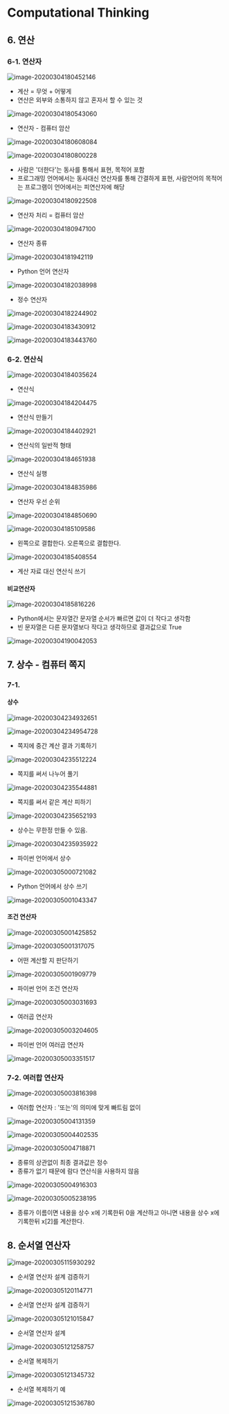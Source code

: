 # Computational Thinking

## 6. 연산

### 6-1. 연산자

![image-20200304180452146](D:\Project\tech_arts\Images\image-20200304180452146.png)

* 계산 = 무엇 + 어떻게
* 연산은 외부와 소통하지 않고 혼자서 할 수 있는 것

![image-20200304180543060](D:\Project\tech_arts\Images\image-20200304180543060.png)

* 연산자 - 컴퓨터 암산

![image-20200304180608084](D:\Project\tech_arts\Images\image-20200304180608084.png)

![image-20200304180800228](D:\Project\tech_arts\Images\image-20200304180800228.png)

* 사람은 '더한다'는 동사를 통해서 표현, 목적어 포함
* 프로그래밍 언어에서는 동사대신 연산자를 통해 간결하게 표현, 사람언어의 목적어는 프로그램이 언어에서는 피연산자에 해당 

![image-20200304180922508](D:\Project\tech_arts\Images\image-20200304180922508.png)

* 연산자 처리 = 컴퓨터 암산

![image-20200304180947100](D:\Project\tech_arts\Images\image-20200304180947100.png)

* 연산자 종류

![image-20200304181942119](D:\Project\tech_arts\Images\image-20200304181942119.png)

* Python 언어 연산자

![image-20200304182038998](D:\Project\tech_arts\Images\image-20200304182038998.png)

* 정수 연산자

![image-20200304182244902](D:\Project\tech_arts\Images\image-20200304182244902.png)

![image-20200304183430912](D:\Project\tech_arts\Images\image-20200304183430912.png)

![image-20200304183443760](D:\Project\tech_arts\Images\image-20200304183443760.png)

### 6-2. 연산식

![image-20200304184035624](D:\Project\tech_arts\Images\image-20200304184035624.png)

* 연산식 

![image-20200304184204475](D:\Project\tech_arts\Images\image-20200304184204475.png)

* 연산식 만들기

![image-20200304184402921](D:\Project\tech_arts\Images\image-20200304184402921.png)

* 연산식의 일반적 형태

![image-20200304184651938](D:\Project\tech_arts\Images\image-20200304184651938.png)

* 연산식 실행

![image-20200304184835986](D:\Project\tech_arts\Images\image-20200304184835986.png)

* 연산자 우선 순위

![image-20200304184850690](D:\Project\tech_arts\Images\image-20200304184850690.png)

![image-20200304185109586](D:\Project\tech_arts\Images\image-20200304185109586.png)

* 왼쪽으로 결합한다. 오른쪽으로 결합한다. 

![image-20200304185408554](D:\Project\tech_arts\Images\image-20200304185408554.png)

* 계산 자료 대신 연산식 쓰기



#### 비교연산자

![image-20200304185816226](D:\Project\tech_arts\Images\image-20200304185816226.png)

* Python에서는 문자열간 문자열 순서가 빠르면 값이 더 작다고 생각함
* 빈 문자열은 다른 문자열보다 작다고 생각하므로 결과값으로 True

![image-20200304190042053](D:\Project\tech_arts\Images\image-20200304190042053.png)



## 7. 상수 - 컴퓨터 쪽지

### 7-1.

#### 상수

![image-20200304234932651](D:\Project\tech_arts\Images\image-20200304234932651.png)

![image-20200304234954728](D:\Project\tech_arts\Images\image-20200304234954728.png)

* 쪽지에 중간 계산 결과 기록하기

![image-20200304235512224](D:\Project\tech_arts\Images\image-20200304235512224.png)

* 쪽지를 써서 나누어 풀기

![image-20200304235544881](D:\Project\tech_arts\Images\image-20200304235544881.png)

* 쪽지를 써서 같은 계산 피하기

![image-20200304235652193](D:\Project\tech_arts\Images\image-20200304235652193.png)

* 상수는 무한정 만들 수 있음. 

![image-20200304235935922](D:\Project\tech_arts\Images\image-20200304235935922.png)

* 파이썬 언어에서 상수

![image-20200305000721082](D:\Project\tech_arts\Images\image-20200305000721082.png)

* Python 언어에서 상수 쓰기

![image-20200305001043347](D:\Project\tech_arts\Images\image-20200305001043347.png)

#### 조건 연산자

![image-20200305001425852](D:\Project\tech_arts\Images\image-20200305001425852.png)

![image-20200305001317075](D:\Project\tech_arts\Images\image-20200305001317075.png)

* 어떤 계산할 지 판단하기 

![image-20200305001909779](D:\Project\tech_arts\Images\image-20200305001909779.png)

* 파이썬 언어 조건 연산자

![image-20200305003031693](D:\Project\tech_arts\Images\image-20200305003031693.png)

* 여러곱 연산자

![image-20200305003204605](D:\Project\tech_arts\Images\image-20200305003204605.png)

* 파이썬 언어 여러곱 연산자

![image-20200305003351517](D:\Project\tech_arts\Images\image-20200305003351517.png)

### 7-2. 여러합 연산자

![image-20200305003816398](D:\Project\tech_arts\Images\image-20200305003816398.png)

* 여러합 연산자 : '또는'의 의미에 맞게 빠트림 없이 

![image-20200305004131359](D:\Project\tech_arts\Images\image-20200305004131359.png)

![image-20200305004402535](D:\Project\tech_arts\Images\image-20200305004402535.png)

![image-20200305004718871](D:\Project\tech_arts\Images\image-20200305004718871.png)

* 종류의 상관없이 최종 결과값은 정수
* 종류가 없기 때문에 람다 연산식을 사용하지 않음

![image-20200305004916303](D:\Project\tech_arts\Images\image-20200305004916303.png)

![image-20200305005238195](D:\Project\tech_arts\Images\image-20200305005238195.png)

* 종류가 이름이면 내용을 상수 x에 기록한뒤 0을 계산하고 아니면 내용을 상수 x에 기록한뒤 x[2]를 계산한다. 



## 8. 순서열 연산자

![image-20200305115930292](D:\Project\tech_arts\Images\image-20200305115930292.png)

* 순서열 연산자 설계 검증하기

![image-20200305120114771](D:\Project\tech_arts\Images\image-20200305120114771.png)

* 순서열 연산자 설계 검증하기

![image-20200305121015847](D:\Project\tech_arts\Images\image-20200305121015847.png)

* 순서열 연산자 설계

![image-20200305121258757](D:\Project\tech_arts\Images\image-20200305121258757.png)

* 순서열 복제하기 

![image-20200305121345732](D:\Project\tech_arts\Images\image-20200305121345732.png)

* 순서열 복제하기 예

![image-20200305121536780](D:\Project\tech_arts\Images\image-20200305121536780.png)